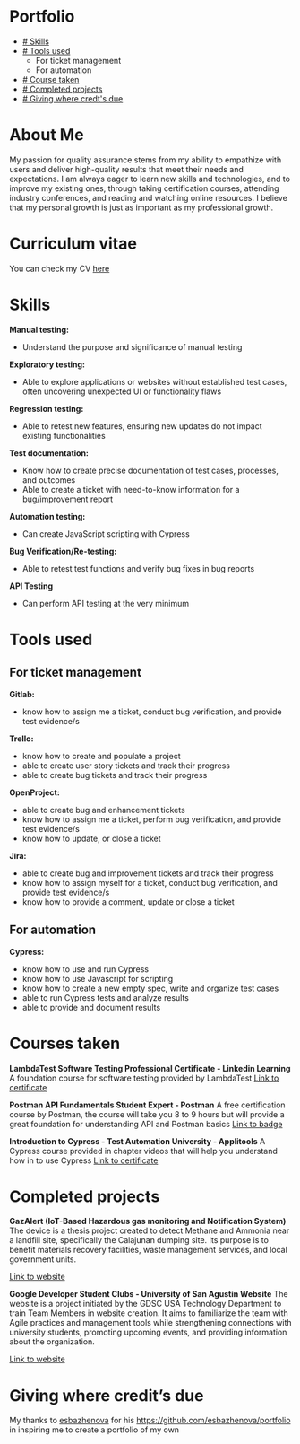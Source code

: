 # Portfolio
 - [# Skills](https://github.com/Crixcel14/Junior-Test-Engineer-Portfolio/edit/main/README.md#skills)
 - [# Tools used](https://github.com/Crixcel14/Junior-Test-Engineer-Portfolio/tree/main#tools-used)
   - For ticket management
   - For automation
 - [# Course taken](https://github.com/Crixcel14/Junior-Test-Engineer-Portfolio/tree/main#about-me:~:text=close%20a%20ticket-,%2D%2DFor%20automation%2D%2D,-Cypress%3A)
 - [# Completed projects](https://github.com/Crixcel14/Junior-Test-Engineer-Portfolio/tree/main#about-me:~:text=close%20a%20ticket-,%2D%2DFor%20automation%2D%2D,-Cypress%3A)
 - [# Giving where credt's due](https://github.com/Crixcel14/Junior-Test-Engineer-Portfolio/tree/main#about-me:~:text=close%20a%20ticket-,%2D%2DFor%20automation%2D%2D,-Cypress%3A)


<h1>About Me</h1>
<p>My passion for quality assurance stems from my ability to empathize with users and deliver high-quality results that meet their needs and expectations. I am always eager to learn new skills and technologies, and to improve my existing ones, through taking certification courses, attending industry conferences, and reading and watching online resources. I believe that my personal growth is just as important as my professional growth.</p>


# Curriculum vitae

You can check my CV [here](https://docs.google.com/document/d/1jUFJ-jWrEygOZ9BTFsVesL-33l-xQvxPRR34wo9ba_0/edit?pli=1)


# Skills

**Manual testing:** 
- Understand the purpose and significance of manual testing

**Exploratory testing:** 
- Able to explore applications or websites without established test cases, often uncovering unexpected UI or functionality flaws

**Regression testing:** 
- Able to retest new features, ensuring new updates do not impact existing functionalities

**Test documentation:** 
- Know how to create precise documentation of test cases, processes, and outcomes
- Able to create a ticket with need-to-know information for a bug/improvement report

**Automation testing:**
- Can create JavaScript scripting with Cypress

**Bug Verification/Re-testing:**
- Able to retest test functions and verify bug fixes in bug reports

**API Testing**
- Can perform API testing at the very minimum



# Tools used 
## For ticket management

**Gitlab:**
- know how to assign me a ticket, conduct bug verification, and provide test evidence/s

**Trello:**
- know how to create and populate a project
- able to create user story tickets and track their progress
- able to create bug tickets and track their progress

**OpenProject:**
- able to create bug and enhancement tickets
- know how to assign me a ticket, perform bug verification, and provide test evidence/s
- know how to update, or close a ticket

**Jira:**
- able to create bug and improvement tickets and track their progress
- know how to assign myself for a ticket, conduct bug verification, and provide test evidence/s
- know how to provide a comment, update or close a ticket

## For automation

**Cypress:**
- know how to use and run Cypress
- know how to use Javascript for scripting
- know how to create a new empty spec, write and organize test cases
- able to run Cypress tests and analyze results
- able to provide and document results
  

# Courses taken

**LambdaTest Software Testing Professional Certificate - Linkedin Learning**
A foundation course for software testing provided by LambdaTest
[Link to certificate](https://www.linkedin.com/learning/certificates/00ae036bade9cf905cb83f8837ca0817ec9d9da4947eebca7807692aef1647a7?lipi=urn%3Ali%3Apage%3Ad_flagship3_profile_view_base%3BcGhh9sK8QJqou%2BWRgyNAeA%3D%3D)

**Postman API Fundamentals Student Expert - Postman**
A free certification course by Postman, the course will take you 8 to 9 hours but will provide a great foundation for understanding API and Postman basics
[Link to badge](https://api.badgr.io/public/assertions/lLUpdem-RPOne6pRpbExpw) 

**Introduction to Cypress - Test Automation University - Applitools**
A Cypress course provided in chapter videos that will help you understand how in to use Cypress 
[Link to certificate](https://testautomationu.applitools.com/certificate/?id=0654a176)


# Completed projects

**GazAlert (IoT-Based Hazardous gas monitoring and Notification System)**
The device is a thesis project created to detect Methane and Ammonia near a landfill site, specifically the Calajunan dumping site. Its purpose is to benefit materials recovery facilities, waste management services, and local government units.

[Link to website](https://sites.google.com/view/gazalert/home)

**Google Developer Student Clubs - University of San Agustin Website**
The website is a project initiated by the GDSC USA Technology Department to train Team Members in website creation. It aims to familiarize the team with Agile practices and management tools while strengthening connections with university students, promoting upcoming events, and providing information about the organization.

[Link to website](https://gdsc-usa.web.app/)


# Giving where credit’s due
My thanks to [esbazhenova](https://github.com/esbazhenova) for his https://github.com/esbazhenova/portfolio in inspiring me to create a portfolio of my own
